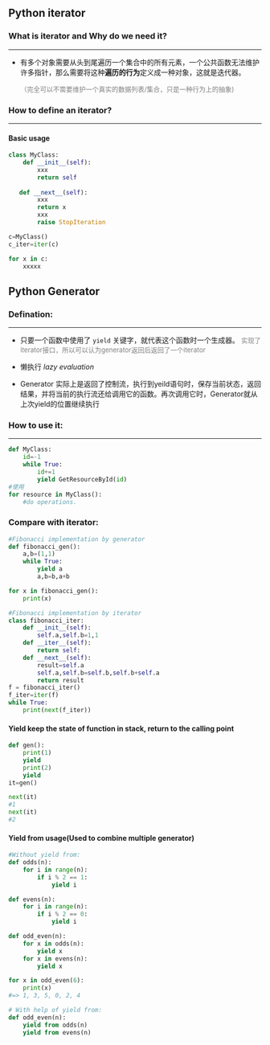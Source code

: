 ## Python iterator
### What is iterator and Why do we need it?

<HR size=1>

* 有多个对象需要从头到尾遍历一个集合中的所有元素，一个公共函数无法维护许多指针，那么需要将这种**遍历的行为**定义成一种对象，这就是迭代器。

  <font size=2 color=gray>（完全可以不需要维护一个真实的数据列表/集合，只是一种行为上的抽象)</font>



### How to define an iterator?

<HR size=1>

#### Basic usage

```python
class MyClass:
    def __init__(self):
        xxx
        return self
   
   def __next__(self):
        xxx
        return x
        xxx
        raise StopIteration
```
```python
c=MyClass()
c_iter=iter(c)

for x in c:
    xxxxx
```


## Python Generator
### Defination:

<HR size=1>

* 只要一个函数中使用了 ```yield``` 关键字，就代表这个函数时一个生成器。 <font size=2 color="gray">实现了iterator接口，所以可以认为generator返回后返回了一个iterator</font>

* 懒执行 <i>lazy evaluation</i>

* Generator 实际上是返回了控制流，执行到yeild语句时，保存当前状态，返回结果，并将当前的执行流还给调用它的函数。再次调用它时，Generator就从上次yield的位置继续执行

  

###  How to use it:

<HR size=1>

```python
def MyClass:
    id=-1
    while True:
        id+=1
        yield GetResourceById(id)
#使用
for resource in MyClass():
    #do operations.	
```



###  Compare with iterator:

```python
#Fibonacci implementation by generator
def fibonacci_gen():
    a,b=(1,1)
    while True:
        yield a
        a,b=b,a+b

for x in fibonacci_gen():
    print(x)

#Fibonacci implementation by iterator
class fibonacci_iter:
    def __init__(self):
        self.a,self.b=1,1
    def __iter__(self):
        return self:
    def __next__(self):
        result=self.a
        self.a,self.b=self.b,self.b+self.a
        return result
f = fibonacci_iter()
f_iter=iter(f)
while True:
    print(next(f_iter))
```

#### Yield keep the state of  function in stack, return to the calling point

```python
def gen():
    print(1)
    yield
    print(2)
    yield
it=gen()

next(it)
#1
next(it)
#2
```

#### Yield from usage(Used to combine multiple generator)

```python
#Without yield from:
def odds(n):
    for i in range(n):
        if i % 2 == 1:
            yield i

def evens(n):
    for i in range(n):
        if i % 2 == 0:
            yield i

def odd_even(n):
    for x in odds(n):
        yield x
    for x in evens(n):
        yield x

for x in odd_even(6):
    print(x)
#=> 1, 3, 5, 0, 2, 4

# With help of yield from:
def odd_even(n):
    yield from odds(n)
    yield from evens(n)
```

